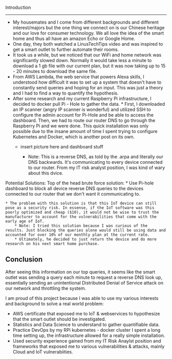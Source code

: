 Introduction
______

   * My housemates and I come from different backgrounds and different interest/majors but the one thing we connect on is our Chinese heritage and our love for consumer technology. We all love the idea of the smart home and thus all have an amazon Echo or Google Home. 
   * One day, they both watched a LinusTechTips video and was inspired to get a smart outlet to further automate their rooms. 
   * It took us a while, but we noticed that our WiFi and home network was significantly slowed down. Normally it would take less a minute to  download a 1 gb file with our current plan, but it was now taking up to 15 - 20 minutes to download the same file. 
   * From AWS Lambda, the web service that powers Alexa skills, I understood how difficult it was to set up a system that doesn't have to constantly send queries and hoping for an input. This was just a theory and I had to find a way to quantify the hypothesis.
   * After some research and my current Raspberry Pi infrastructure, I decided to docker pull Pi - Hole to gather the data.
    * First, I downloaded an IP scanner (angry IP scanner is wonderful) and utilized SSH to configure the admin account for Pi-Hole and be able to access the dashboard. Then, we had to route our router DNS to go through the Raspberry Pi and we were done. This quick installation was only possible due to the insane amount of time I spent trying to configure Kubernetes and Docker, which is another post on its own. 
      * insert picture here and dashboard stuff

        * Note: This is a reverse DNS, as told by the .arpa and literally our DNS backwards. It's communicating to every device connected to our router. From my IT risk analyst position, I was kind of wary about this dvice.

Potential Solutions: 
Top of the head brute force solution:
    * Use Pi-hole dashboard to block all device reverse DNS queries to the devices connected to our router that we don't want it communicating to. 

    * The problem with this solution is that this IoT device can still pose as a security risk. In essense, if the IoT software was this poorly optimized and cheap ($10), it would not be wise to trust the manufacturer to account for the vulnerabilities that come with the early age of IoT.
        * Note: I tried this solution because I was curious of the results. Just blocking the queries alone would still be using data and accounted for over 10% of our monthly plan at the current rate.      
        * Ultimately, he decided to just return the device and do more research on his next smart home purchase.

Conclusion
-------
After seeing this information on our top queries, it seems like the smart outlet was sending a query each minute to request a reverse DNS look up, essentially sending an unintentional Distributed Denial of Service attack on our network and throttling the system. 

I am proud of this project because I was able to use my various interests and background to solve a real world problem:
   * AWS certificate that exposed me to IoT & webservices to hypothesize that the smart outlet should be investigated.  
   * Statistics and Data Science to understand to gather quantifiable data.  
   * Practice DevOps by my RPi kubernetes - docker cluster I spent a long time setting up, the infrastructure allowed for a really simple installation.  
   * Used security experience gained from my IT Risk Anaylst position and frameworks that exposed me to various vulnerabilities & attacks, mainly Cloud and IoT vulnerabiities. 

